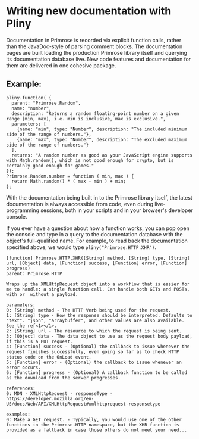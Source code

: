 # Writing new documentation with Pliny

Documentation in Primrose is recorded via explicit function calls, rather than the JavaDoc-style of parsing comment blocks. The documentation pages are built loading the production Primrose library itself and querying its documentation database live. New code features and documentation for them are delivered in one cohesive package.
  
## Example:

    pliny.function( {
      parent: "Primrose.Random",
      name: "number",
      description: "Returns a random floating-point number on a given range [min, max), i.e. min is inclusive, max is exclusive.",
      parameters: [
        {name: "min", type: "Number", description: "The included minimum side of the range of numbers."},
        {name: "max", type: "Number", description: "The excluded maximum side of the range of numbers."}
      ],
      returns: "A random number as good as your JavaScript engine supports with Math.random(), which is not good enough for crypto, but is certainly good enough for games."
    });
    Primrose.Random.number = function ( min, max ) {
      return Math.random() * ( max - min ) + min;
    };
  
With the documentation being built in to the Primrose library itself, the latest documentation is always accessible from code, even during live-programming sessions, both in your scripts and in your browser's developer console.

If you ever have a question about how a function works, you can pop open the console and type in a query to the documentation database with the object's full-qualified name. For example, to read back the documentation specified above, we would type `pliny("Primrose.HTTP.XHR")`.

    [function] Primrose.HTTP.XHR([String] method, [String] type, [String] url, [Object] data, [Function] success, [Function] error, [Function] progress)
    parent: Primrose.HTTP

    Wraps up the XMLHttpRequest object into a workflow that is easier for me to handle: a single function call. Can handle both GETs and POSTs, with or  without a payload.

    parameters:
    0: [String] method - The HTTP Verb being used for the request.
    1: [String] type - How the response should be interpreted. Defaults to "text". "json", "arraybuffer", and other values are also available. See the ref<1></1>.
    2: [String] url - The resource to which the request is being sent.
    3: [Object] data - The data object to use as the request body payload, if this is a PUT request.
    4: [Function] success - (Optional) the callback to issue whenever the request finishes successfully, even going so far as to check HTTP status code on the OnLoad event.
    5: [Function] error - (Optional) the callback to issue whenever an error occurs.
    6: [Function] progress - (Optional) A callback function to be called as the download from the server progresses.

    references:
    0: MDN - XMLHttpRequest - responseType - https://developer.mozilla.org/en-US/docs/Web/API/XMLHttpRequest#xmlhttprequest-responsetype

    examples:
    0: Make a GET request. - Typically, you would use one of the other functions in the Primrose.HTTP namespace, but the XHR function is provided as a fallback in case those others do not meet your need...